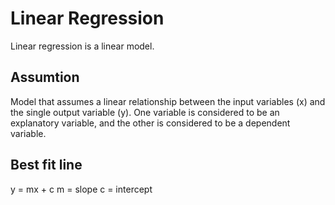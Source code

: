# Linear Regression
Linear regression is a linear model.
## Assumtion
Model that assumes a linear relationship between the input variables (x) and the single output variable (y).
One variable is considered to be an explanatory variable, and the other is considered to be a dependent variable.
## Best fit line
y = mx + c 
m = slope
c = intercept

